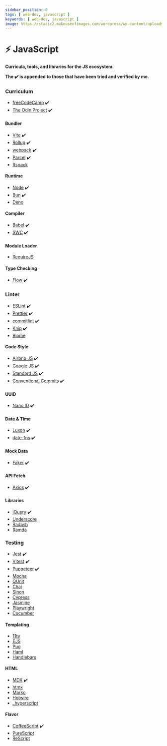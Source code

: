 ```yaml
---
sidebar_position: 0
tags: [ web-dev, javascript ]
keywords: [ web-dev, javascript ]
image: https://static2.makeuseofimages.com/wordpress/wp-content/uploads/2016/09/javascript-udemy-courses.jpg
---
```

# ⚡ JavaScript
**Curricula, tools, and libraries for the JS ecosystem.**

**The :heavy_check_mark: is appended to those that have been tried and verified by me.**

### Curriculum
- [freeCodeCamp](https://freecodecamp.org/learn) :heavy_check_mark:
- [The Odin Project](https://theodinproject.com/paths) :heavy_check_mark:

#### Bundler
- [Vite](https://vite.dev) :heavy_check_mark:
- [Rollup](https://rollupjs.org) :heavy_check_mark:
- [webpack](https://webpack.js.org) :heavy_check_mark:
- [Parcel](https://parceljs.org) :heavy_check_mark:
- [Rspack](https://rspack.dev)

#### Runtime
- [Node](https://nodejs.org) :heavy_check_mark:
- [Bun](https://bun.sh) :heavy_check_mark:
- [Deno](https://deno.land)

#### Compiler
- [Babel](https://babeljs.io) :heavy_check_mark:
- [SWC](https://swc.rs) :heavy_check_mark:

#### Module Loader
- [RequireJS](https://requirejs.org)

#### Type Checking
- [Flow](https://flow.org) :heavy_check_mark:

### Linter
- [ESLint](https://eslint.org) :heavy_check_mark:
- [Prettier](https://prettier.io) :heavy_check_mark:
- [commitlint](https://commitlint.js.org) :heavy_check_mark:
- [Knip](https://knip.dev) :heavy_check_mark:
- [Biome](https://biomejs.dev)

#### Code Style
- [Airbnb JS](https://airbnb.io/javascript) :heavy_check_mark:
- [Google JS](https://google.github.io/styleguide/jsguide.html) :heavy_check_mark:
- [Standard JS](https://standardjs.com/rules) :heavy_check_mark:
- [Conventional Commits](https://conventionalcommits.org) :heavy_check_mark:

#### UUID
- [Nano ID](https://zelark.github.io/nano-id-cc) :heavy_check_mark:

#### Date & Time
- [Luxon](https://moment.github.io/luxon) :heavy_check_mark:
- [date-fns](https://date-fns.org) :heavy_check_mark:

#### Mock Data
- [Faker](https://fakerjs.dev) :heavy_check_mark:

#### API Fetch
- [Axios](https://axios-http.com) :heavy_check_mark:

#### Libraries
- [jQuery](https://jquery.com) :heavy_check_mark:
- [Underscore](https://underscorejs.org)
- [Radash](https://radash-docs.vercel.app)
- [Ramda](https://ramdajs.com)

### Testing
- [Jest](https://jestjs.io) :heavy_check_mark:
- [Vitest](https://vitest.dev) :heavy_check_mark:
- [Puppeteer](https://pptr.dev) :heavy_check_mark:
- [Mocha](https://mochajs.org)
- [QUnit](https://qunitjs.com)
- [Chai](https://chaijs.com)
- [Sinon](https://sinonjs.org)
- [Cypress](https://cypress.io)
- [Jasmine](https://jasmine.github.io)
- [Playwright](https://playwright.dev)
- [Cucumber](https://cucumber.io)

#### Templating
- [11ty](https://11ty.dev)
- [EJS](https://ejs.co)
- [Pug](https://pugjs.org)
- [Haml](https://haml.info)
- [Handlebars](https://handlebarsjs.com)

#### HTML
- [MDX](https://mdxjs.com) :heavy_check_mark:
- [htmx](https://htmx.org)
- [Marko](https://markojs.com)
- [Hotwire](https://hotwired.dev)
- [_hyperscript](https://hyperscript.org)

#### Flavor
- [CoffeeScript](https://coffeescript.org) :heavy_check_mark:
- [PureScript](https://purescript.org)
- [ReScript](https://rescript-lang.org)
